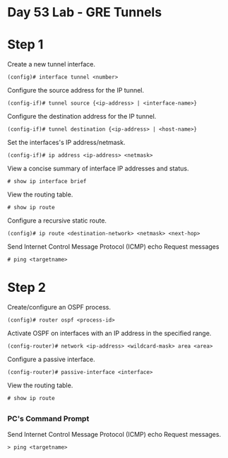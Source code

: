 # Day 53 Lab - GRE Tunnels

# Step 1

Create a new tunnel interface.

```
(config)# interface tunnel <number>
```

Configure the source address for the IP tunnel.

```
(config-if)# tunnel source {<ip-address> | <interface-name>}
```

Configure the destination address for the IP tunnel.

```
(config-if)# tunnel destination {<ip-address> | <host-name>}
```

Set the interfaces's IP address/netmask.

```
(config-if)# ip address <ip-address> <netmask>
```

View a concise summary of interface IP addresses and status.

```
# show ip interface brief
```

View the routing table.

```
# show ip route
```

Configure a recursive static route.

```
(config)# ip route <destination-network> <netmask> <next-hop>
```

Send Internet Control Message Protocol (ICMP) echo Request messages

```
# ping <targetname>
```

# Step 2

Create/configure an OSPF process.

```
(config)# router ospf <process-id>
```

Activate OSPF on interfaces with an IP address in the specified range.

```
(config-router)# network <ip-address> <wildcard-mask> area <area>
```

Configure a passive interface.

```
(config-router)# passive-interface <interface>
```

View the routing table.

```
# show ip route
```
##

### PC's Command Prompt

Send Internet Control Message Protocol (ICMP) echo Request messages.

```
> ping <targetname>
```

